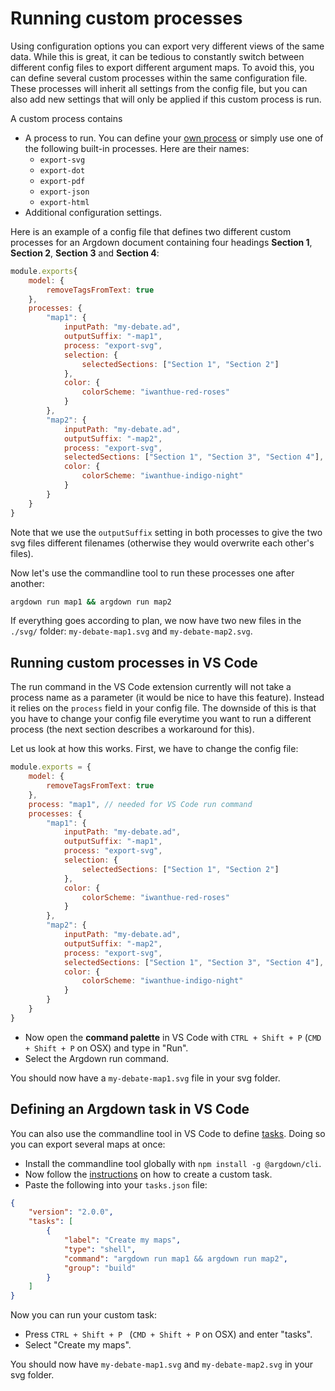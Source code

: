 # Running custom processes

Using configuration options you can export very different views of the same data. While this is great, it can be tedious to constantly switch between different config files to export different argument maps. To avoid this, you can define several custom processes within the same configuration file. These processes will inherit all settings from the config file, but you can also add new settings that will only be applied if this custom process is run.

A custom process contains

* A process to run. You can define your [own process](/guide/loading-custom-plugins-in-a-config-file.html) or simply use one of the following built-in processes. Here are their names:
    * `export-svg`
    * `export-dot`
    * `export-pdf`
    * `export-json`
    * `export-html`
* Additional configuration settings.

Here is an example of a config file that defines two different custom processes for an Argdown document containing four headings __Section 1__, __Section 2__, __Section 3__ and __Section 4__:

```javascript
module.exports{
    model: {
        removeTagsFromText: true
    },
    processes: {
        "map1": {
            inputPath: "my-debate.ad",
            outputSuffix: "-map1",
            process: "export-svg",
            selection: {
                selectedSections: ["Section 1", "Section 2"]
            },
            color: {
                colorScheme: "iwanthue-red-roses"
            }
        },
        "map2": {
            inputPath: "my-debate.ad",
            outputSuffix: "-map2",
            process: "export-svg",
            selectedSections: ["Section 1", "Section 3", "Section 4"],
            color: {
                colorScheme: "iwanthue-indigo-night"
            }
        }
    }
}
```

Note that we use the `outputSuffix` setting in both processes to give the two svg files different filenames (otherwise they would overwrite each other's files).

Now let's use the commandline tool to run these processes one after another:

```sh
argdown run map1 && argdown run map2
```

If everything goes according to plan, we now have two new files in the `./svg/` folder: `my-debate-map1.svg` and `my-debate-map2.svg`.

## Running custom processes in VS Code

The run command in the VS Code extension currently will not take a process name as a parameter (it would be nice to have this feature). Instead it relies on the `process` field in your config file. The downside of this is that you have to change your config file everytime you want to run a different process (the next section describes a workaround for this).

Let us look at how this works. First, we have to change the config file: 

```javascript
module.exports = {
    model: {
        removeTagsFromText: true
    },
    process: "map1", // needed for VS Code run command
    processes: {
        "map1": {
            inputPath: "my-debate.ad",
            outputSuffix: "-map1",
            process: "export-svg",
            selection: {
                selectedSections: ["Section 1", "Section 2"]
            },
            color: {
                colorScheme: "iwanthue-red-roses"
            }
        },
        "map2": {
            inputPath: "my-debate.ad",
            outputSuffix: "-map2",
            process: "export-svg",
            selectedSections: ["Section 1", "Section 3", "Section 4"],
            color: {
                colorScheme: "iwanthue-indigo-night"
            }
        }
    }
}
```

* Now open the __command palette__ in VS Code with `CTRL + Shift + P` (`CMD + Shift + P` on OSX) and type in "Run". 
* Select the Argdown run command.

You should now have a `my-debate-map1.svg` file in your svg folder.

## Defining an Argdown task in VS Code

You can also use the commandline tool in VS Code to define [tasks](https://code.visualstudio.com/Docs/editor/tasks). Doing so you can export several maps at once:

* Install the commandline tool globally with `npm install -g @argdown/cli`.
* Now follow the [instructions](https://code.visualstudio.com/Docs/editor/tasks#_custom-tasks) on how to create a custom task.
* Paste the following into your `tasks.json` file:

```json
{
    "version": "2.0.0",
    "tasks": [
        {
            "label": "Create my maps",
            "type": "shell",
            "command": "argdown run map1 && argdown run map2",
            "group": "build"
        }
    ]
}
```

Now you can run your custom task:

* Press `CTRL + Shift + P ` (`CMD + Shift + P` on OSX) and enter "tasks".
* Select "Create my maps".

You should now have `my-debate-map1.svg` and `my-debate-map2.svg` in your svg folder.
